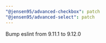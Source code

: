 ```yaml
---
"@jensen95/advanced-checkbox": patch
"@jensen95/advanced-select": patch
---
```


Bump eslint from 9.11.1 to 9.12.0

